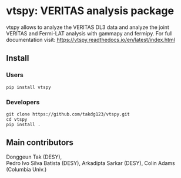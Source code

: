 # vtspy: VERITAS analysis package 

vtspy allows to analyze the VERITAS DL3 data and analyze the joint VERITAS and Fermi-LAT analysis with gammapy and fermipy.
For full documentation visit: https://vtspy.readthedocs.io/en/latest/index.html

## Install

### Users
``` 
pip install vtspy
```

### Developers

``` 
git clone https://github.com/takdg123/vtspy.git
cd vtspy 
pip install .
```

## Main contributors

Donggeun Tak (DESY), 	
Pedro Ivo Silva Batista (DESY),
Arkadipta Sarkar (DESY),
Colin Adams (Columbia Univ.)
